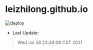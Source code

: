 # leizhilong.github.io

![deploy](https://github.com/leizhilong/blog/workflows/deploy/badge.svg)

* Last Update:
> Wed Jul 28 23:49:08 CST 2021

